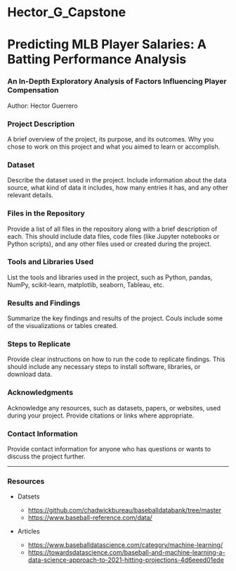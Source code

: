 # Hector_G_Capstone
# Predicting MLB Player Salaries: A Batting Performance Analysis
### An In-Depth Exploratory Analysis of Factors Influencing Player Compensation

Author: Hector Guerrero

### Project Description
A brief overview of the project, its purpose, and its outcomes. Why you chose to work on this project and what you aimed to learn or accomplish.

### Dataset
Describe the dataset used in the project. Include information about the data source, what kind of data it includes, how many entries it has, and any other relevant details.

### Files in the Repository
Provide a list of all files in the repository along with a brief description of each. This should include data files, code files (like Jupyter notebooks or Python scripts), and any other files used or created during the project.

### Tools and Libraries Used
List the tools and libraries used in the project, such as Python, pandas, NumPy, scikit-learn, matplotlib, seaborn, Tableau, etc.

### Results and Findings
Summarize the key findings and results of the project. Couls include some of the visualizations or tables created.

### Steps to Replicate
Provide clear instructions on how to run the code to replicate findings. This should include any necessary steps to install software, libraries, or download data.

### Acknowledgments
Acknowledge any resources, such as datasets, papers, or websites, used during your project. Provide citations or links where appropriate.

### Contact Information
Provide contact information for anyone who has questions or wants to discuss the project further.

---





### Resources 
- Datsets
    - https://github.com/chadwickbureau/baseballdatabank/tree/master
    - https://www.baseball-reference.com/data/

- Articles
    - https://www.baseballdatascience.com/category/machine-learning/
    - https://towardsdatascience.com/baseball-and-machine-learning-a-data-science-approach-to-2021-hitting-projections-4d6eeed01ede
    